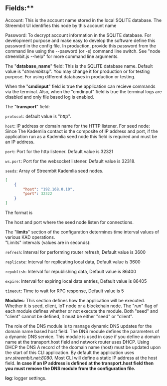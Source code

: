 ## Fields:**

Account: This is the account name stored in the local SQLITE database. The Streembit UI identifies this node by this account name

Password: To decrypt account information in the SQLITE database. For development purpose and make easy to develop the software define this password in the config file. In production, provide this password from the command line using the --pasword (or -s) command line switch. See "node streembit.js --help" for more command line arguments.

The "**database_name**" field: This is the SQLITE database name. Default value is "*streembitsql*". You may change it for production or for testing purpose. For using different databases in production or testing.

When the "**cmdinput**" field is true the application can recieve commands via the terminal. Also, when the "cmdinput" field is true the terminal logs are disabled and only file based log is enabled.

The "**transport**" field:

`protocol`: default value is "*http*".

`host`: IP address or domain name for the HTTP listener.
For seed node: Since The Kademlia contact is the composite of IP address and port, if the application run as a Kademlia seed node this field is required and must be an IP address.

`port`: Port for the http listener. Default value is 32321

`ws.port`: Port for the websocket listener. Default value is 32318.

`seeds`: Array of Streembit Kademlia seed nodes.

```json
[
    {
        "host": "192.168.0.10",
        "port": 32322
    }
]
```
The format is

The host and port where the seed node listen for connections.

The "**limits**" section of the configuration determines time interval values of various KAD operations.<br />
"Limits" intervals (values are in seconds):

`refresh`: Interval for performing router refresh, Default value is 3600

`replicate`: Interval for replicating local data, Default value is 3600

`republish`: Interval for republishing data, Default value is 86400

`expire`: Interval for expiring local data entries, Default value is 86405

`timeout`: Time to wait for RPC response, Default value is 5

**Modules**:
This section defines how the application will be executed. Whether it is seed, client, IoT node or a blockchain node.
The "*run*" flag of each module defines whether or not execute the module.
Both "seed" and "client" cannot be defined, it must be either "seed" or "client".

The role of the DNS module is to manage dynamic DNS updates for the domain name based host field. The DNS module defines the parameters of a dynamic DNS service. This module is used in case if you define a domain name at the transport.host field and network router uses DHCP.
Using DHCP the DNS A record of the doomain name (host) must be updated upon the start of this CLI application. By default the application uses *srv.streembit.net:8080*. Most CLI will define a static IP address at the host field.
**In case if an IP address is defined at the transport.host field then you must remove the DNS module from the configuration file.**

**log**: logger settings.
